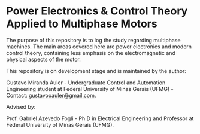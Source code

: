 # Power Electronics & Control Theory Applied to Multiphase Motors

The purpose of this repository is to log the study regarding multiphase machines. The main areas covered here are power electronics and modern control theory, containing less emphasis on the electromagnetic and physical aspects of the motor.

This repository is on development stage and is maintained by the author:

Gustavo Miranda Auler - Undergraduate Control and Automation Engineering student at Federal University of Minas Gerais (UFMG) - Contact: gustavooauler@gmail.com.

Advised by:

Prof. Gabriel Azevedo Fogli - Ph.D in Electrical Engineering and Professor at Federal University of Minas Gerais (UFMG).
